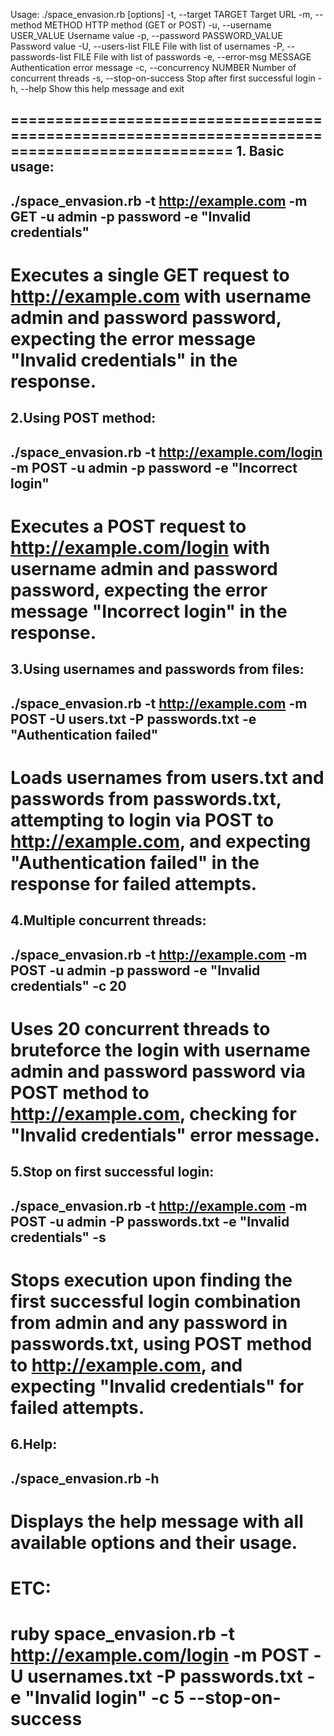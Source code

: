 Usage: ./space_envasion.rb [options]
    -t, --target TARGET              Target URL
    -m, --method METHOD              HTTP method (GET or POST)
    -u, --username USER_VALUE        Username value
    -p, --password PASSWORD_VALUE    Password value
    -U, --users-list FILE            File with list of usernames
    -P, --passwords-list FILE        File with list of passwords
    -e, --error-msg MESSAGE          Authentication error message
    -c, --concurrency NUMBER         Number of concurrent threads
    -s, --stop-on-success            Stop after first successful login
    -h, --help                       Show this help message and exit

===============================================================================================
**1. Basic usage:**
---------------------------------------------------------------------------------------------
./space_envasion.rb -t http://example.com -m GET -u admin -p password -e "Invalid credentials"
---------------------------------------------------------------------------------------------
Executes a single GET request to http://example.com with username admin and password password, expecting the error message "Invalid credentials" in the response.
===============================================================================================
**2.Using POST method:**
---------------------------------------------------------------------------------------------
./space_envasion.rb -t http://example.com/login -m POST -u admin -p password -e "Incorrect login"
---------------------------------------------------------------------------------------------
Executes a POST request to http://example.com/login with username admin and password password, expecting the error message "Incorrect login" in the response.
===============================================================================================
**3.Using usernames and passwords from files:**
---------------------------------------------------------------------------------------------
./space_envasion.rb -t http://example.com -m POST -U users.txt -P passwords.txt -e "Authentication failed"
---------------------------------------------------------------------------------------------
Loads usernames from users.txt and passwords from passwords.txt, attempting to login via POST to http://example.com, and expecting "Authentication failed" in the response for failed attempts.
===============================================================================================
**4.Multiple concurrent threads:**
---------------------------------------------------------------------------------------------
./space_envasion.rb -t http://example.com -m POST -u admin -p password -e "Invalid credentials" -c 20
---------------------------------------------------------------------------------------------
Uses 20 concurrent threads to bruteforce the login with username admin and password password via POST method to http://example.com, checking for "Invalid credentials" error message.
===============================================================================================
**5.Stop on first successful login:**
---------------------------------------------------------------------------------------------
./space_envasion.rb -t http://example.com -m POST -u admin -P passwords.txt -e "Invalid credentials" -s
---------------------------------------------------------------------------------------------
Stops execution upon finding the first successful login combination from admin and any password in passwords.txt, using POST method to http://example.com, and expecting "Invalid credentials" for failed attempts.
===============================================================================================
**6.Help:**
---------------------------------------------------------------------------------------------
./space_envasion.rb -h
---------------------------------------------------------------------------------------------
Displays the help message with all available options and their usage.
===============================================================================================



ETC:
===============================================================================================
ruby space_envasion.rb -t http://example.com/login -m POST -U usernames.txt -P passwords.txt -e "Invalid login" -c 5 --stop-on-success
===============================================================================================
